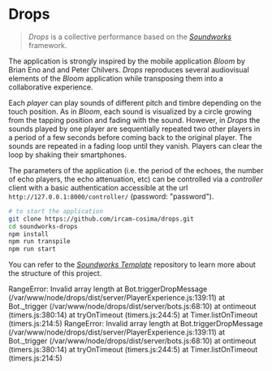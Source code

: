 # Drops

> *Drops* is a collective performance based on the [*Soundworks*](https://github.com/collective-soundworks/soundworks/) framework.

The application is strongly inspired by the mobile application *Bloom* by Brian Eno and and Peter Chilvers. *Drops* reproduces several audiovisual elements of the *Bloom* application while transposing them into a collaborative experience.

Each *player* can play sounds of different pitch and timbre depending on the touch position. As in *Bloom*, each sound is visualized by a circle growing from the tapping position and fading with the sound. However, in *Drops* the sounds played by one player are sequentially repeated two other players in a period of a few seconds before coming back to the original player. The sounds are repeated in a fading loop until they vanish. Players can clear the loop by shaking their smartphones.

The parameters of the application (i.e. the period of the echoes, the number of echo players, the echo attenuation, etc) can be controlled via a *controller* client with a basic authentication accessible at the url `http://127.0.0.1:8000/controller/` (password: "password").

```sh
# to start the application
git clone https://github.com/ircam-cosima/drops.git
cd soundworks-drops
npm install
npm run transpile
npm run start
```

You can refer to the [*Soundworks Template*](https://github.com/collective-soundworks/soundworks-template/) repository to learn more about the structure of this project.


RangeError: Invalid array length
    at Bot.triggerDropMessage (/var/www/node/drops/dist/server/PlayerExperience.js:139:11)
    at Bot._trigger (/var/www/node/drops/dist/server/bots.js:68:10)
    at ontimeout (timers.js:380:14)
    at tryOnTimeout (timers.js:244:5)
    at Timer.listOnTimeout (timers.js:214:5)
RangeError: Invalid array length
    at Bot.triggerDropMessage (/var/www/node/drops/dist/server/PlayerExperience.js:139:11)
    at Bot._trigger (/var/www/node/drops/dist/server/bots.js:68:10)
    at ontimeout (timers.js:380:14)
    at tryOnTimeout (timers.js:244:5)
    at Timer.listOnTimeout (timers.js:214:5)
